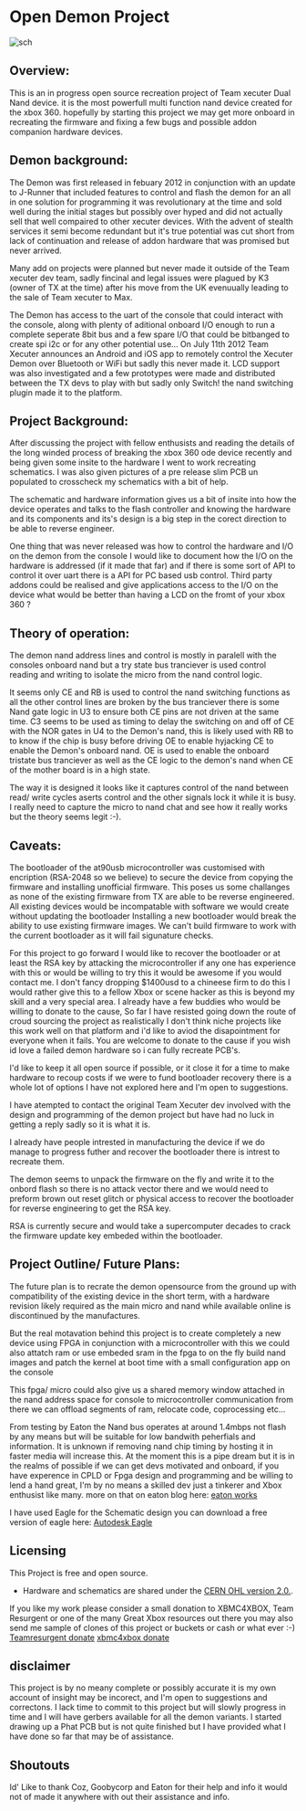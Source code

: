 # Open Demon Project
![sch](https://github.com/professor-jonny/opendemon/blob/main/pics/demon.png)

## Overview:
This is an in progress open source recreation project of Team xecuter Dual Nand device. it is the most powerfull multi function nand device created for the xbox 360.
hopefully by starting this project we may get more onboard in recreating the firmware and fixing a few bugs and possible addon companion hardware devices.

## Demon background:
The Demon was first released in febuary 2012 in conjunction with an update to J-Runner that included features to control and flash the demon for an all in one solution for programming it was revolutionary at the time and sold well during the initial stages but possibly over hyped and did not actually sell that well compaired to other xecuter devices.
With the advent of stealth services it semi become redundant but it's true potential was cut short from lack of continuation and release of addon hardware that was promised but never arrived.

Many add on projects were planned but never made it outside of the Team xecuter dev team, sadly fincinal and legal issues were plagued by K3 (owner of TX at the time) after his move from the UK evenuually leading  to the sale of Team xecuter to Max.

The Demon has access to the uart of the console that could interact with the console, along with plenty of aditional onboard I/O enough to run a complete seperate 8bit bus and a few spare I/O that could be bitbanged to create spi i2c or for any other potential use...
On July 11th 2012 Team Xecuter announces an Android and iOS app to remotely control the Xecuter Demon over Bluetooth or WiFi but sadly this never made it.
LCD support was also investigated and a few prototypes were made and distributed between the TX devs to play with but sadly only Switch! the nand switching plugin made it to the platform.

## Project Background:
After discussing the project with fellow enthusists and reading the details of the long winded process of breaking the xbox 360 ode device recently and being given some insite to the hardware I went to work recreating schematics.
I was also given pictures of a pre release slim PCB un populated to crosscheck my schematics with a bit of help.

The schematic and hardware information gives us a bit of insite into how the device operates and talks to the flash controller and knowing the hardware and its components and its's design is a big step in the corect direction to be able to reverse engineer.

One thing that was never released was how to control the hardware and I/O on the demon from the console I would like to document how the I/O on the hardware is addressed (if it made that far) and if there is some sort of API to control it over uart there is a API for PC based usb control.
Third party addons could be realised and give applications access to the I/O on the device what would be better than having a LCD on the fromt of your xbox 360 ?

## Theory of operation:
The demon nand address lines and control is mostly in paralell with the consoles onboard nand but a try state bus tranciever is used control reading and writing to isolate the micro from the nand control logic.

It seems only CE and RB is used to control the nand switching functions as all the other control lines are broken by the bus tranciever there is some Nand gate logic in U3 to ensure both CE pins are not driven at the same time.
C3 seems to be used as timing to delay the switching on and off of CE with the NOR gates in U4 to the Demon's nand, this is likely used with RB to to know if the chip is busy before driving OE to enable hyjacking CE to enable the Demon's onboard nand.
OE is used to enable the onboard tristate bus tranciever as well as the CE logic to the demon's nand when CE of the mother board is in a high state.

The way it is designed it looks like it captures control of the nand between read/ write cycles aserts control and the other signals lock it while it is busy.
I really need to capture the micro to nand chat and see how it really works but the theory seems legit :-).

## Caveats:
The bootloader of the at90usb microcontroller was customised with encription (RSA-2048 so we believe) to secure the device from copying the firmware and installing unofficial firmware.
This poses us some challanges as none of the existing firmware from TX are able to be reverse engineered.
All existing devices would be incompatable with software we would create without updating the bootloader
Installing a new bootloader would break the ability to use existing firmware images.
We can't build firmware to work with the current bootloader as it will fail sigunature checks.

For this project to go forward I would like to recover the bootloader or at least the RSA key by attacking the microcontroller if any one has experience with this or would be willing to try this it would be awesome if you would contact me.
I don't fancy dropping $1400usd to a chineese firm to do this I would rather give this to a fellow Xbox or scene hacker as this is beyond my skill and a very special area.
I already have a few buddies who would be willing to donate to the cause, So far I have resisted going down the route of croud sourcing the project as realistically I don't think niche projects like this work well on that platform and i'd like to aviod the disapointment for everyone when it fails.
You are welcome to donate to the cause if you wish id love a failed demon hardware so i can fully recreate PCB's.

I'd like to keep it all open source if possible, or it close it for a time to make hardware to recoup costs if we were to fund bootloader recovery there is a whole lot of options I have not explored here and I'm open to suggestions.

I have atempted to contact the original Team Xecuter dev involved with the design and programming of the demon project but have had no luck in getting a reply sadly so it is what it is.

I already have people intrested in manufacturing the device if we do manage to progress futher and recover the bootloader there is intrest to recreate them.

The demon seems to unpack the firmware on the fly and write it to the onbord flash so there is no attack vector there and we would need to preform brown out reset glitch or physical access to recover the bootloader for reverse engineering to get the RSA key.

RSA is currently secure and would take a supercomputer decades to crack the firmware update key embeded within the bootloader.


## Project Outline/ Future Plans:
The future plan is to recrate the demon opensource from the ground up with compatibility of the existing device in the short term, with a hardware revision likely required as the main micro and nand while available online is discontinued by the manufactures.

But the real motavation behind this project is to create completely a new device using FPGA in conjunction with a microcontroller with this we could also attatch ram or use embeded sram in the fpga to on the fly build nand images and patch the kernel at boot time with a small configuration app on the console

This fpga/ micro could also give us a shared memory window attached in the nand address space for console to microcontroller communication from there we can offload segments of ram, relocate code, coprocessing etc...

From testing by Eaton the Nand bus operates at around 1.4mbps not flash by any means but will be suitable for low bandwith peherfials and information.
It is unknown if removing nand chip timing by hosting it in faster media will increase this.
At the moment this is a pipe dream but it is in the realms of possible if we can get devs motivated and onboard, if you have experence in CPLD or Fpga design and programming and be willing to lend a hand great, I'm by no means a skilled dev just a tinkerer and Xbox enthusist like many.
more on that on eaton blog here:
[eaton works](https://eaton-works.com/2023/01/09/how-microsoft-attempted-to-make-the-xbox-360-dashboard-load-faster/)

I have used Eagle for the Schematic design you can download a free version of eagle here:
[Autodesk Eagle]( https://www.autodesk.com/products/eagle/free-download)

## Licensing
This Project is free and open source.
  *  Hardware and schematics are shared under the [CERN OHL version 2.0.](https://ohwr.org/cernohl).

If you like my work please consider a small donation to XBMC4XBOX, Team Resurgent or one of the many Great Xbox resources out there you may also send me sample of clones of this project or buckets or cash or what ever :-)
[Teamresurgent donate]( https://www.patreon.com/teamresurgent)
[xbmc4xbox donate](https://www.xbmc4xbox.org.uk/donate/)

## disclaimer
This project is by no meany complete or possibly accurate it is my own account of insight may be incorect, and I'm open to suggestions and correctons.
I lack time to commit to this project but will slowly progress in time and I will have gerbers available for all the demon variants.
I started drawing up a Phat PCB but is not quite finished but I have provided what I have done so far that may be of assistance.

## Shoutouts
Id' Like to thank Coz, Goobycorp and Eaton for their help and info it would not of made it anywhere with out their assistance and info.




